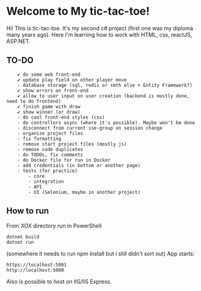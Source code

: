 # Welcome to My tic-tac-toe!

Hi! This is tic-tac-toe. It's my second c# project (first one was my diploma many years ago). 
Here I'm learning how to work with HTML, css, reactJS, ASP.NET.

## TO-DO 
		✔ do some web front-end
		✔ update play field on other player move
		- database storage (sql, redis or smth else + Entity Framework?)
		✔ show errors on front-end
		✔ allow to user input on user creation (backend is mostly done, need to do frontend)
		✔ finish game with draw
		✔ show winner (or draw)
		- do cool front-end styles (css)
		- do controllers async (where it's possible). Maybe won't be done
		- disconnect from current sse-group on session change
		- organize project files
		- fix formatting
		- remove start project files (mostly js)
		- remove code duplicates
		- do TODOs, fix comments
		- do Docker file for run in Docker
		- add credentials (in bottom or another page)
		- tests (for practice)
			- core
			- integration
			- API
			- UI (Selenium, maybe in another project)
## How to run
From XOX directory run in PowerShell
```
dotnet build
dotnet run
```
(somewhere it needs to run npm install but i still didn't sort out)
App starts:
```
https://localhost:5001
http://localhost:5000
```
Also is possible to host on IIS/IIS Express.

